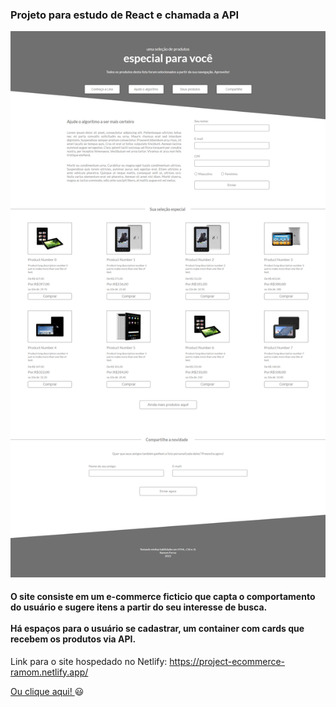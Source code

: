 <h3> Projeto para estudo de React e chamada a API</h3>

![preview](./public/project-ecommerce-ramom.netlify.app_%20(1).png)

<h4> O site consiste em um e-commerce ficticio que capta o comportamento do usuário e sugere itens a partir do seu interesse de busca. <br> <br>
Há espaços para o usuário se cadastrar, um container com cards que recebem os produtos via API. </h4>

Link para o site hospedado no Netlify: https://project-ecommerce-ramom.netlify.app/

<a href='https://project-ecommerce-ramom.netlify.app/'> Ou clique aqui! </a>  😃
